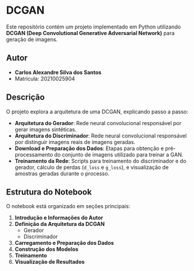 # DCGAN

Este repositório contém um projeto implementado em Python utilizando **DCGAN (Deep Convolutional Generative Adversarial Network)** para geração de imagens. 

## Autor

- **Carlos Alexandre Silva dos Santos**
- Matrícula: 20210025904

## Descrição

O projeto explora a arquitetura de uma DCGAN, explicando passo a passo:

- **Arquitetura do Gerador**: Rede neural convolucional responsável por gerar imagens sintéticas.
- **Arquitetura do Discriminador**: Rede neural convolucional responsável por distinguir imagens reais de imagens geradas.
- **Download e Preparação dos Dados**: Etapas para obtenção e pré-processamento do conjunto de imagens utilizado para treinar a GAN.
- **Treinamento da Rede**: Scripts para treinamento do discriminador e do gerador, cálculo de perdas (`d_loss` e `g_loss`), e visualização de amostras geradas durante o processo.

## Estrutura do Notebook

O notebook está organizado em seções principais:

1. **Introdução e Informações do Autor**
2. **Definição da Arquitetura da DCGAN**
   - Gerador
   - Discriminador
3. **Carregamento e Preparação dos Dados**
4. **Construção dos Modelos**
5. **Treinamento**
6. **Visualização de Resultados**

